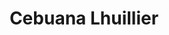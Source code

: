 ---
title: "Cebuana Lhuillier"
url: /makati/cebuana-lhuillier-don-chino-roces-avenue/
shop: Leiher
---